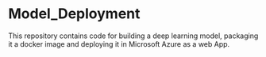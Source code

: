 # Model_Deployment
This repository contains code for building a deep learning model, packaging it a docker image and deploying it in Microsoft Azure as a web App.
